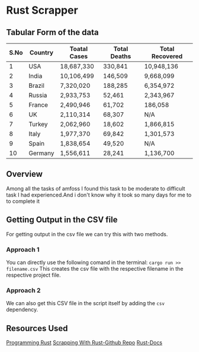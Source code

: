 # Rust Scrapper

## Tabular Form of the data

|S.No|Country|Toatal Cases|Total Deaths|Total Recovered|
|---|---|---|---|---|
|1|USA|18,687,330|330,841|10,948,136|
|2|India|10,106,499|146,509|9,668,099|
|3|Brazil|7,320,020|188,285|6,354,972|
|4|Russia|2,933,753|52,461|2,343,967|
|5|France|2,490,946|61,702|186,058|
|6|UK|2,110,314|68,307|N/A|
|7|Turkey|2,062,960|18,602|1,866,815|
|8|Italy|1,977,370|69,842|1,301,573|
|9|Spain|1,838,654|49,520|N/A|
|10|Germany|1,556,611|28,241|1,136,700|

## Overview
Among all the tasks of amfoss I found this task to be moderate to difficult task I had experienced.And i don't know why it took so many days for me to to complete it

## Getting Output in the CSV file
For getting output in the csv file we can try this with two methods.

### Approach 1
You can directly use the following comand in the terminal:
`cargo run >> filename.csv`
This creates the csv file with the respective filename in the respective project file.

### Approach 2
We can also get this CSV file in the script itself by adding the `csv` dependency.

## Resources Used
[Programming Rust](https://www.amazon.com/Programming-Rust-Fast-Systems-Development/dp/1491927283/ref=sr_1_1?ie=UTF8&qid=1515194775&sr=8-1&keywords=programming+rust)
[Scrapping With Rust-Github Repo](https://github.com/kadekillary/scraping-with-rust)
[Rust-Docs](https://docs.rs/scraper/0.12.0/scraper/)
